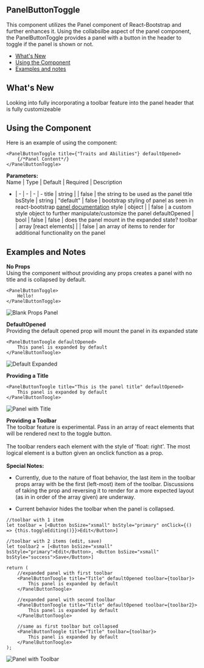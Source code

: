 ## PanelButtonToggle
This component utilizes the Panel component of React-Bootstrap and further enhances it. Using the collabsilbe aspect of the panel component, the PanelButtonToggle provides a panel with a button in the header to toggle if the panel is shown or not.

- [What's New](#what's-new)
- [Using the Component](#using-the-component)
- [Examples and notes](#examples-and-notes)


## What's New
Looking into fully incorporating a toolbar feature into the panel header that is fully customizeable

## Using the Component
Here is an example of using the component:
```
<PanelButtonToggle title={"Traits and Abilities"} defaultOpened>
    {/*Panel Content*/}
</PanelButtonToggle> 
```
**Parameters:**<br>
Name | Type | Default | Required | Description
- | - | - | - | -
title | string | | false | the string to be used as the panel title
bsStyle | string | "default" | false | bootstrap styling of panel as seen in react-bootstrap [panel documentation](https://react-bootstrap.github.io/components/panel/)
style | object | | false | a custom style object to further manipulate/customize the panel
defaultOpened | bool | false | false | does the panel mount in the expanded state?
toolbar | array [react elements] | | false | an array of items to render for additional functionality on the panel

## Examples and Notes
**No Props**<br>
Using the component without providing any props creates a panel with no title and is collapsed by default.
```
<PanelButtonToggle>
    Hello!
</PanelButtonToggle>
```
![Blank Props Panel](https://i.imgur.com/tPP6fxy.png)

**DefaultOpened**<br>
Providing the default opened prop will mount the panel in its expanded state
```
<PanelButtonToogle defaultOpened>
    This panel is expanded by default
</PanelButtonToogle>
```
![Default Expanded](https://i.imgur.com/0ShUpd9.png)

**Providing a Title**<br>
```
<PanelButtonToogle title="This is the panel title" defaultOpened>
    This panel is expanded by default
</PanelButtonToogle>
```
![Panel with Title](https://i.imgur.com/rJeMvQ2.png)

**Providing a Toolbar**<br>
The toolbar feature is experimental. Pass in an array of react elements that will be rendered next to the toggle button.<br><br>
The toolbar renders each element with the style of 'float: right'. The most logical element is a button given an onclick function as a prop.<br><br>
**Special Notes:**<br>
* Currently, due to the nature of float behavior, the last item in the toolbar props array with be the first (left-most) item of the toolbar. Discussions of taking the prop and reversing it to render for a more expected layout (as in in order of the array given) are underway.

* Current behavior hides the toolbar when the panel is collapsed.
```
//toolbar with 1 item
let toolbar = [<Button bsSize="xsmall" bsStyle="primary" onClick={() => {this.toggleEditing()}}>Edit</Button>]

//toolbar with 2 items (edit, save)
let toolbar2 = [<Button bsSize="xsmall" bsStyle="primary">Edit</Button>, <Button bsSize="xsmall" bsStyle="success">Save</Button>]

return (
    //expanded panel with first toolbar
    <PanelButtonToogle title="Title" defaultOpened toolbar={toolbar}>
        This panel is expanded by default
    </PanelButtonToogle>

    //expanded panel with second toolbar
    <PanelButtonToogle title="Title" defaultOpened toolbar={toolbar2}>
        This panel is expanded by default
    </PanelButtonToogle>

    //same as first toolbar but collapsed
    <PanelButtonToogle title="Title" toolbar={toolbar}>
        This panel is expanded by default
    </PanelButtonToogle>
);
```
![Panel with Toolbar](https://i.imgur.com/vLhArkn.png)